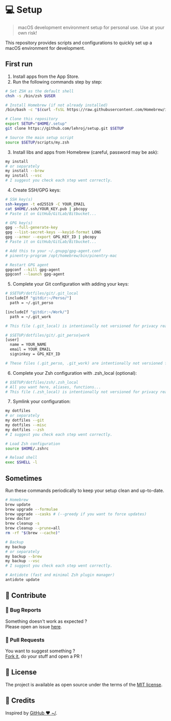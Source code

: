 # 💻 Setup

> macOS development environment setup for personal use. Use at your own risk!

This repository provides scripts and configurations to quickly set up a macOS environment for development.

## First run

1. Install apps from the App Store.
2. Run the following commands step by step:

```bash
# Set ZSH as the default shell
chsh -s /bin/zsh $USER

# Install Homebrew (if not already installed)
/bin/bash -c "$(curl -fsSL https://raw.githubusercontent.com/Homebrew/install/HEAD/install.sh)"

# Clone this repository
export SETUP="$HOME/.setup"
git clone https://github.com/lehroj/setup.git $SETUP

# Source the main setup script
source $SETUP/scripts/my.zsh
```

3. Install libs and apps from Homebrew  (careful, password may be ask):

```bash
my install
# or separately
my install --brew
my install --vsc
# I suggest you check each step went correctly.
```

4. Create SSH/GPG keys:

```bash
# SSH key(s)
ssh-keygen -t ed25519 -C YOUR_EMAIL
cat $HOME/.ssh/YOUR_KEY.pub | pbcopy
# Paste it on GitHub/GitLab/Bitbucket...

# GPG key(s)
gpg --full-generate-key
gpg --list-secret-keys --keyid-format LONG
gpg --armor --export GPG_KEY_ID | pbcopy
# Paste it on GitHub/GitLab/Bitbucket...

# Add this to your ~/.gnupg/gpg-agent.conf
# pinentry-program /opt/homebrew/bin/pinentry-mac

# Restart GPG agent
gpgconf --kill gpg-agent
gpgconf --launch gpg-agent
```

5. Complete your Git configuration with adding your keys:

```bash
# $SETUP/dotfiles/git/.git_local
[includeIf "gitdir:~/Perso/"]
  path = ~/.git_perso

[includeIf "gitdir:~/Work/"]
  path = ~/.git_work

# This file (.git_local) is intentionally not versioned for privacy reasons.
```

```bash
# $SETUP/dotfiles/git/.git_perso|work
[user]
  name = YOUR_NAME
  email = YOUR_EMAIL
  signinkey = GPG_KEY_ID

# These files (.git_perso, .git_work) are intentionally not versioned for privacy reasons.
```

6. Complete your Zsh configuration with .zsh_local (optional):

```bash
# $SETUP/dotfiles/zsh/.zsh_local
# All you want here, aliases, functions...
# This file (.zsh_local) is intentionally not versioned for privacy reasons.
```

7. Symlink your configuration:

```bash
my dotfiles
# or separately
my dotfiles --git
my dotfiles --misc
my dotfiles --zsh
# I suggest you check each step went correctly.

# Load Zsh configuration
source $HOME/.zshrc

# Reload shell
exec $SHELL -l
```

## Sometimes

Run these commands periodically to keep your setup clean and up-to-date.

```bash
# Homebrew
brew update
brew upgrade --formulae
brew upgrade --casks # (--greedy if you want to force updates)
brew doctor
brew cleanup -s
brew cleanup --prune=all
rm -rf "$(brew --cache)"

# Backup
my backup
# or separately
my backup --brew
my backup --vsc
# I suggest you check each step went correctly.

# Antidote (fast and minimal Zsh plugin manager)
antidote update
```

## 🙌 Contribute

### 🐛 Bug Reports

Something doesn't work as expected ?
<br>
Please open an issue [here](https://github.com/lehroj/setup/issues).

### 🤝 Pull Requests

You want to suggest something ?
<br>
[Fork it](https://github.com/lehroj/setup/fork), do your stuff and open a PR !

## 📖 License

The project is available as open source under the terms of the [MIT license](./LICENSE.md).

## 🎉 Credits

Inspired by [GitHub ❤ ~/](https://dotfiles.github.io).
